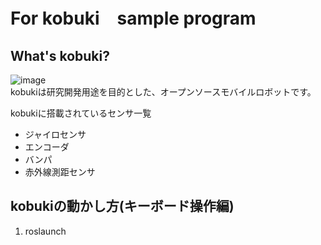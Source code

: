# For kobuki　sample program

## What's kobuki?
![image](https://user-images.githubusercontent.com/61666505/159632989-1f8e4d19-d8c8-49c4-9b3e-2b9a8e5ba435.png) <br>
kobukiは研究開発用途を目的とした、オープンソースモバイルロボットです。<br>

kobukiに搭載されているセンサ一覧
- ジャイロセンサ
- エンコーダ
- バンパ
- 赤外線測距センサ

## kobukiの動かし方(キーボード操作編)<br>
1. roslaunch 
